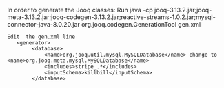 In order to generate the Jooq classes:
Run java -cp jooq-3.13.2.jar;jooq-meta-3.13.2.jar;jooq-codegen-3.13.2.jar;reactive-streams-1.0.2.jar;mysql-connector-java-8.0.20.jar org.jooq.codegen.GenerationTool gen.xml
```
Edit  the gen.xml line 
   <generator>
        <database>
            <name>org.jooq.util.mysql.MySQLDatabase</name> change to <name>org.jooq.meta.mysql.MySQLDatabase</name>
            <includes>stripe_.*</includes>
            <inputSchema>killbill</inputSchema>
        </database> 
```
